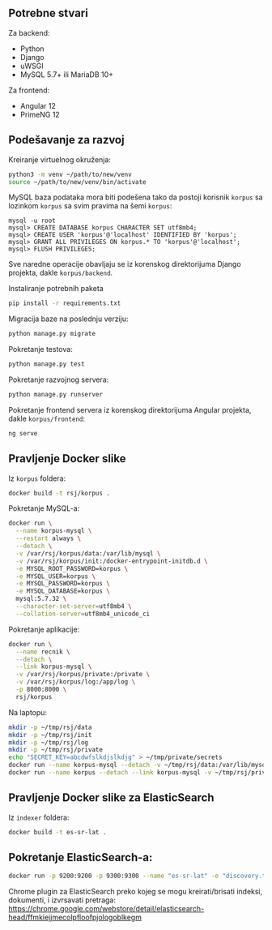 ## Potrebne stvari

Za backend:
 * Python
 * Django
 * uWSGI
 * MySQL 5.7+ ili MariaDB 10+

Za frontend:
 * Angular 12
 * PrimeNG 12

## Podešavanje za razvoj

Kreiranje virtuelnog okruženja:
```bash
python3 -m venv ~/path/to/new/venv
source ~/path/to/new/venv/bin/activate
```

MySQL baza podataka mora biti podešena tako da postoji
korisnik `korpus` sa lozinkom `korpus` sa svim pravima
na šemi `korpus`:
```
mysql -u root
mysql> CREATE DATABASE korpus CHARACTER SET utf8mb4;
mysql> CREATE USER 'korpus'@'localhost' IDENTIFIED BY 'korpus';
mysql> GRANT ALL PRIVILEGES ON korpus.* TO 'korpus'@'localhost';
mysql> FLUSH PRIVILEGES;
```

Sve naredne operacije obavljaju se iz korenskog direktorijuma Django
projekta, dakle `korpus/backend`.

Instaliranje potrebnih paketa
```bash
pip install -r requirements.txt
```

Migracija baze na poslednju verziju:
```bash
python manage.py migrate
```

Pokretanje testova:
```bash
python manage.py test
```

Pokretanje razvojnog servera:
```bash
python manage.py runserver
```

Pokretanje frontend servera iz korenskog direktorijuma Angular
projekta, dakle `korpus/frontend`:
```bash
ng serve
```

## Pravljenje Docker slike

Iz `korpus` foldera:
```bash
docker build -t rsj/korpus .
```

Pokretanje MySQL-a:
```bash
docker run \
  --name korpus-mysql \
  --restart always \
  --detach \
  -v /var/rsj/korpus/data:/var/lib/mysql \
  -v /var/rsj/korpus/init:/docker-entrypoint-initdb.d \
  -e MYSQL_ROOT_PASSWORD=korpus \
  -e MYSQL_USER=korpus \
  -e MYSQL_PASSWORD=korpus \
  -e MYSQL_DATABASE=korpus \
  mysql:5.7.32 \
  --character-set-server=utf8mb4 \
  --collation-server=utf8mb4_unicode_ci 
```

Pokretanje aplikacije:
```bash
docker run \
  --name recnik \
  --detach \
  --link korpus-mysql \
  -v /var/rsj/korpus/private:/private \
  -v /var/rsj/korpus/log:/app/log \
  -p 8000:8000 \
  rsj/korpus
```

Na laptopu:
```bash
mkdir -p ~/tmp/rsj/data
mkdir -p ~/tmp/rsj/init
mkdir -p ~/tmp/rsj/log
mkdir -p ~/tmp/rsj/private
echo "SECRET_KEY=abcdwfslkdjslkdjg" > ~/tmp/private/secrets
docker run --name korpus-mysql --detach -v ~/tmp/rsj/data:/var/lib/mysql -v ~/tmp/rsj/init:/docker-entrypoint-initdb.d -e MYSQL_ROOT_PASSWORD=korpus -e MYSQL_USER=korpus -e MYSQL_PASSWORD=korpus -e MYSQL_DATABASE=korpus mysql:5.7.32 --character-set-server=utf8mb4 --collation-server=utf8mb4_unicode_ci 
docker run --name korpus --detach --link korpus-mysql -v ~/tmp/rsj/private:/private -v ~/tmp/rsj/log:/app/log -p 8000:8000 rsj/korpus
```
## Pravljenje Docker slike za ElasticSearch

Iz `indexer` foldera:
```bash
docker build -t es-sr-lat .
```

## Pokretanje ElasticSearch-a:
```bash
docker run -p 9200:9200 -p 9300:9300 --name "es-sr-lat" -e "discovery.type=single-node" es-sr-lat
```

Chrome plugin za ElasticSearch preko kojeg se mogu kreirati/brisati indeksi, dokumenti, i izvrsavati pretraga:
https://chrome.google.com/webstore/detail/elasticsearch-head/ffmkiejjmecolpfloofpjologoblkegm

